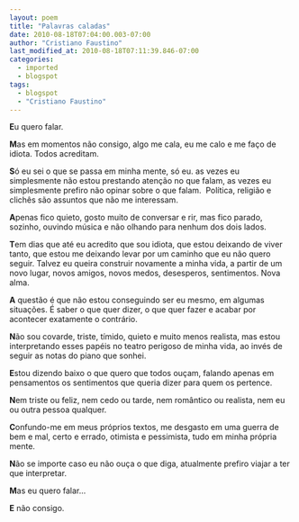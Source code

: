 ```yaml
---
layout: poem
title: "Palavras caladas"
date: 2010-08-18T07:04:00.003-07:00
author: "Cristiano Faustino"
last_modified_at: 2010-08-18T07:11:39.846-07:00
categories:
  - imported
  - blogspot
tags:
  - blogspot
  - "Cristiano Faustino"
---
```


**E**u quero falar.

**M**as em momentos não consigo, algo me cala, eu me calo e me faço de idiota. Todos acreditam.

**S**ó eu sei o que se passa em minha mente, só eu. as vezes eu simplesmente não estou prestando atenção no que falam, as vezes eu simplesmente prefiro não opinar sobre o que falam.  Política, religião e clichês são assuntos que não me interessam.

**A**penas fico quieto, gosto muito de conversar e rir, mas fico parado, sozinho, ouvindo música e não olhando para nenhum dos dois lados.

**T**em dias que até eu acredito que sou idiota, que estou deixando de viver tanto, que estou me deixando levar por um caminho que eu não quero seguir. Talvez eu queira construir novamente a minha vida, a partir de um novo lugar, novos amigos, novos medos, desesperos, sentimentos. Nova alma.

**A** questão é que não estou conseguindo ser eu mesmo, em algumas situações. É saber o que quer dizer, o que quer fazer e acabar por acontecer exatamente o contrário.

**N**ão sou covarde, triste, tímido, quieto e muito menos realista, mas estou interpretando esses papéis no teatro perigoso de minha vida, ao invés de seguir as notas do piano que sonhei.

**E**stou dizendo baixo o que quero que todos ouçam, falando apenas em pensamentos os sentimentos que queria dizer para quem os pertence.

**N**em triste ou feliz, nem cedo ou tarde, nem romântico ou realista, nem eu ou outra pessoa qualquer.

**C**onfundo-me em meus próprios textos, me desgasto em uma guerra de bem e mal, certo e errado, otimista e pessimista, tudo em minha própria mente.

**N**ão se importe caso eu não ouça o que diga, atualmente prefiro viajar a ter que interpretar.

**M**as eu quero falar...

**E** não consigo.
